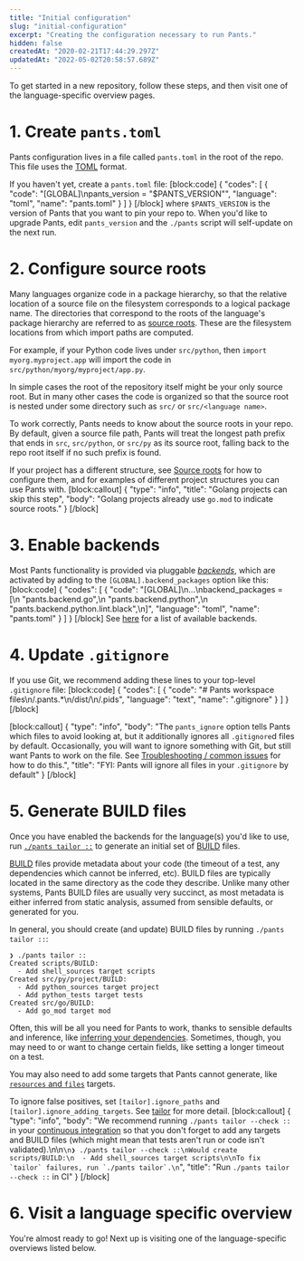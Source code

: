 ```yaml
---
title: "Initial configuration"
slug: "initial-configuration"
excerpt: "Creating the configuration necessary to run Pants."
hidden: false
createdAt: "2020-02-21T17:44:29.297Z"
updatedAt: "2022-05-02T20:58:57.689Z"
---
```

To get started in a new repository, follow these steps, and then visit one of the language-specific overview pages.

# 1. Create `pants.toml`

Pants configuration lives in a file called `pants.toml` in the root of the repo. This file uses the [TOML](https://github.com/toml-lang/toml) format. 

If you haven't yet, create a `pants.toml` file:
[block:code]
{
  "codes": [
    {
      "code": "[GLOBAL]\npants_version = \"$PANTS_VERSION\"",
      "language": "toml",
      "name": "pants.toml"
    }
  ]
}
[/block]
where `$PANTS_VERSION` is the version of Pants that you want to pin your repo to.  When you'd like to upgrade Pants, edit `pants_version` and the `./pants` script will self-update on the next run.

# 2. Configure source roots

Many languages organize code in a package hierarchy, so that the relative location of a source file on the filesystem corresponds to a logical package name. The directories that correspond to the roots of the language's package hierarchy are referred to as [source roots](doc:source-roots). These are the filesystem locations from which import paths are computed.

For example, if your Python code lives under `src/python`, then `import myorg.myproject.app` will import the code in `src/python/myorg/myproject/app.py`. 

In simple cases the root of the repository itself might be your only source root. But in many other cases the code is organized so that the source root is nested under some directory such as `src/` or `src/<language name>`. 

To work correctly, Pants needs to know about the source roots in your repo. By default, given a source file path, Pants will treat the longest path prefix that ends in `src`, `src/python`, or `src/py` as its source root, falling back to the repo root itself if no such prefix is found. 

If your project has a different structure, see [Source roots](doc:source-roots) for how to configure them, and for examples of different project structures you can use Pants with.
[block:callout]
{
  "type": "info",
  "title": "Golang projects can skip this step",
  "body": "Golang projects already use `go.mod` to indicate source roots."
}
[/block]
# 3. Enable backends

Most Pants functionality is provided via pluggable [_backends_](doc:enabling-backends), which are activated by adding to the `[GLOBAL].backend_packages` option like this:
[block:code]
{
  "codes": [
    {
      "code": "[GLOBAL]\n...\nbackend_packages = [\n  \"pants.backend.go\",\n  \"pants.backend.python\",\n  \"pants.backend.python.lint.black\",\n]",
      "language": "toml",
      "name": "pants.toml"
    }
  ]
}
[/block]
See [here](doc:enabling-backends) for a list of available backends. 

# 4. Update `.gitignore`

If you use Git, we recommend adding these lines to your top-level `.gitignore` file:
[block:code]
{
  "codes": [
    {
      "code": "# Pants workspace files\n/.pants.*\n/dist/\n/.pids",
      "language": "text",
      "name": ".gitignore"
    }
  ]
}
[/block]

[block:callout]
{
  "type": "info",
  "body": "The `pants_ignore` option tells Pants which files to avoid looking at, but it additionally ignores all `.gitignore`d files by default. Occasionally, you will want to ignore something with Git, but still want Pants to work on the file. See [Troubleshooting / common issues](doc:troubleshooting) for how to do this.",
  "title": "FYI: Pants will ignore all files in your `.gitignore` by default"
}
[/block]
# 5. Generate BUILD files

Once you have enabled the backends for the language(s) you'd like to use, run [`./pants tailor ::`](doc:create-initial-build-files) to generate an initial set of [BUILD](doc:targets) files.

[BUILD](doc:targets) files provide metadata about your code (the timeout of a test, any dependencies which cannot be inferred, etc). BUILD files are typically located in the same directory as the code they describe. Unlike many other systems, Pants BUILD files are usually very succinct, as most metadata is either inferred from static analysis, assumed from sensible defaults, or generated for you. 

In general, you should create (and update) BUILD files by running `./pants tailor ::`:

```
❯ ./pants tailor ::
Created scripts/BUILD:
  - Add shell_sources target scripts
Created src/py/project/BUILD:
  - Add python_sources target project
  - Add python_tests target tests
Created src/go/BUILD:
  - Add go_mod target mod
```

Often, this will be all you need for Pants to work, thanks to sensible defaults and inference, like [inferring your dependencies](doc:targets). Sometimes, though, you may need to or want to change certain fields, like setting a longer timeout on a test. 

You may also need to add some targets that Pants cannot generate, like [`resources` and `files`](doc:assets) targets.

To ignore false positives, set `[tailor].ignore_paths` and `[tailor].ignore_adding_targets`. See [tailor](doc:reference-tailor) for more detail.
[block:callout]
{
  "type": "info",
  "body": "We recommend running `./pants tailor --check ::` in your [continuous integration](doc:doc:using-pants-in-ci) so that you don't forget to add any targets and BUILD files (which might mean that tests aren't run or code isn't validated).\n\n```\n❯ ./pants tailor --check ::\nWould create scripts/BUILD:\n  - Add shell_sources target scripts\n\nTo fix `tailor` failures, run `./pants tailor`.\n```",
  "title": "Run `./pants tailor --check ::` in CI"
}
[/block]
# 6. Visit a language specific overview

You're almost ready to go! Next up is visiting one of the language-specific overviews listed below.